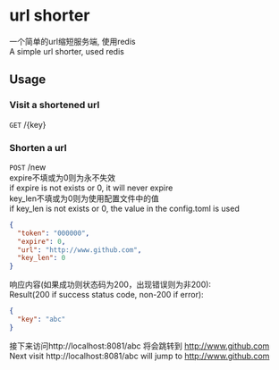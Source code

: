 # url shorter
一个简单的url缩短服务端, 使用redis   
A simple url shorter, used redis   

## Usage
### Visit a shortened url
`GET` /{key}   
### Shorten a url
`POST` /new   
expire不填或为0则为永不失效   
if expire is not exists or 0, it will never expire   
key_len不填或为0则为使用配置文件中的值   
if key_len is not exists or 0, the value in the config.toml is used   
```json
{
  "token": "000000",
  "expire": 0,
  "url": "http://www.github.com",
  "key_len": 0
}
```
响应内容(如果成功则状态码为200，出现错误则为非200):   
Result(200 if success status code, non-200 if error):   
```json
{
  "key": "abc"
}
```
接下来访问http://localhost:8081/abc 将会跳转到 http://www.github.com   
Next visit http://localhost:8081/abc will jump to http://www.github.com   
